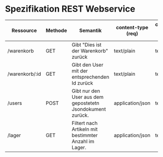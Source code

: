 

# Spezifikation REST Webservice


| Ressource      | Methode | Semantik                                                    | content-type (req) | content-type (res) |
|----------------|---------|-------------------------------------------------------------|--------------------|--------------------|
| /warenkorb     | GET     | Gibt "Dies ist der Warenkorb" zurück                        | text/plain         | text/plain         |
| /warenkorb/:id | GET     | Gibt den User mit der entsprechenden Id zurück              | text/plain         | text/plain         |
| /users         | POST    | Gibt nur den User aus dem gepostetetn Jsondokument zurück.  | application/json   | text/plain         |
| /lager         | GET     | Filtert nach Artikeln mit bestimmter Anzahl im Lager.       | application/json   | text/plain         |
